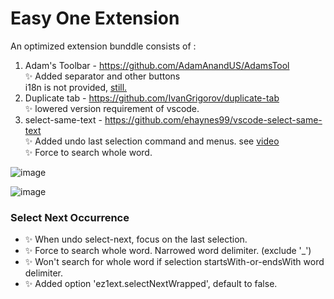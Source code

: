 # Easy One Extension

An optimized extension bunddle consists of :

1. Adam's Toolbar - https://github.com/AdamAnandUS/AdamsTool  
✨ Added separator and other buttons  
i18n is not provided, [still.](https://github.com/appxmod/Easy-One-Extension/blob/444bc8ea6c83e3bd8339159b90deae6b0152a0ee/extension.js#L75)
1. Duplicate tab - https://github.com/IvanGrigorov/duplicate-tab  
✨ lowered version requirement of vscode.    
1. select-same-text - https://github.com/ehaynes99/vscode-select-same-text  
✨ Added undo last selection command and menus.  see [video](https://twitter.com/KnIfER21612801/status/1732314808526012419)   
✨ Force to search whole word.



![image](https://github.com/appxmod/Easy-One-Extension/assets/11593903/97ae6d5d-f3cb-4889-b163-3f437e01d45b)

![image](https://github.com/appxmod/Easy-One-Extension/assets/11593903/3798405a-3a17-42ad-a42c-0304a470c0b0)


  
### Select Next Occurrence
- ✨ When undo select-next, focus on the last selection. 
- ✨ Force to search whole word.  Narrowed word delimiter. (exclude '_')    
- ✨ Won't search for whole word if selection startsWith-or-endsWith word delimiter.  
- ✨ Added option 'ez1ext.selectNextWrapped', default to false.  
